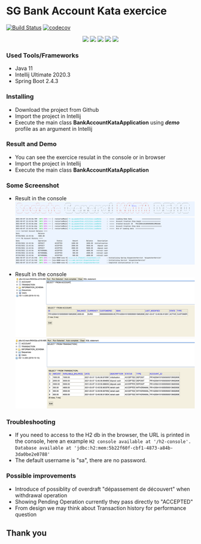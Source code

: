 # SG Bank Account Kata exercice
[![Build Status](https://travis-ci.org/jabranemohamed/bank-account-kata.svg?branch=master)](https://travis-ci.org/github/jabranemohamed/bank-account-kata)
[![codecov](https://codecov.io/gh/jabranemohamed/bank-account-kata/branch/master/graph/badge.svg)](https://codecov.io/gh/jabranemohamed/bank-account-kata)

<p align="center">
    <a alt="Java">
        <img src="https://img.shields.io/badge/Java-v11-orange.svg" />
    </a>
    <a alt="Spring Boot">
        <img src="https://img.shields.io/badge/Spring%20Boot-v2.4.3-brightgreen.svg" />
    </a>
    <a alt="Bootstrap">
        <img src="https://img.shields.io/badge/H2 database-v1.4-yellowgreen.svg">
    </a>
    <a alt="Dependencies">
        <img src="https://img.shields.io/badge/dependencies-up%20to%20date-brightgreen.svg" />
    </a>
    <a alt="Contributions">
        <img src="https://img.shields.io/badge/contributions-welcome-orange.svg" />
    </a>
</p>

### Used Tools/Frameworks
- Java 11 
- Intellij Ultimate 2020.3
- Spring Boot 2.4.3

### Installing 
- Download the project from Github
- Import the project in Intellij   
- Execute the main class **BankAccountKataApplication** using **_demo_** profile as an argument in Intellij

### Result and Demo
- You can see the exercice resulat in the console or in browser 
- Import the project in Intellij
- Execute the main class **BankAccountKataApplication**

### Some Screenshot
- Result in the console
  <img src="https://github.com/jabranemohamed/bank-account-kata/blob/master/img/console.png" alt="console">
  <img src="https://github.com/jabranemohamed/bank-account-kata/blob/master/img/console2.png" alt="console">

- Result in the console
  <img src="https://github.com/jabranemohamed/bank-account-kata/blob/master/img/account.png" alt="account">
  <img src="https://github.com/jabranemohamed/bank-account-kata/blob/master/img/transaction.png" alt="transaction">

### Troubleshooting
- If you need to access to the H2 db in the browser, the URL is printed in the console, here an example
  `H2 console available at '/h2-console'. Database available at 'jdbc:h2:mem:5b22f60f-cbf1-4873-a84b-3da0be2e0788'
`
- The default username is "sa", there are no password.

### Possible improvements 
- Introduce of possiblity of overdraft "dépassement de découvert" when withdrawal operation 
- Showing Pending Operation currently they pass directly to "ACCEPTED"
- From design we may think about Transaction history for performance question  

## Thank you 

